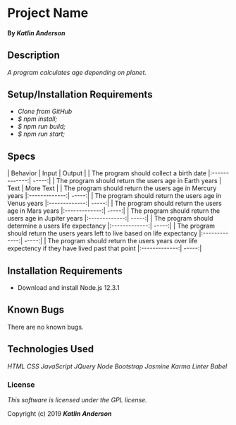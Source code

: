 # Project Name

#### By _**Katlin Anderson**_

## Description

_A program calculates age depending on planet._

## Setup/Installation Requirements

* _Clone from GitHub_
* _$ npm install;_
* _$ npm run build;_
* _$ npm run start;_


## Specs
| Behavior | Input | Output |
| The program should collect a birth date |:-------------:| -----:|
| The program should return the users age in Earth years | Text | More Text |
| The program should return the users age in Mercury years |:-------------:| -----:|
| The program should return the users age in Venus years |:-------------:| -----:|
| The program should return the users age in Mars years |:-------------:| -----:|
| The program should return the users age in Jupiter years |:-------------:| -----:|
| The program should determine a users life expectancy |:-------------:| -----:|
| The program should return the users years left to live based on life expectancy |:-------------:| -----:|
| The program should return the users years over life expectency if they have lived past that point |:-------------:| -----:|

## Installation Requirements
* Download and install Node.js 12.3.1

## Known Bugs
There are no known bugs.

## Technologies Used

_HTML_
_CSS_
_JavaScript_
_JQuery_
_Node_
_Bootstrap_
_Jasmine_
_Karma_
_Linter_
_Babel_

### License

*This software is licensed under the GPL license.*

Copyright (c) 2019 **_Katlin Anderson_**
